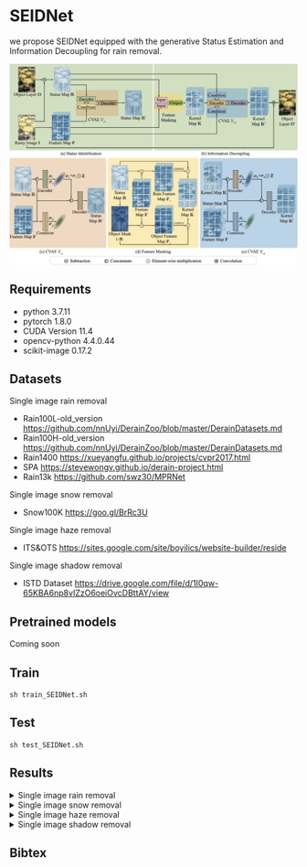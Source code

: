 # SEIDNet
we propose SEIDNet equipped with the generative Status Estimation and Information Decoupling for rain removal.

<img align="center" src="./Architecture/train.png" swidth="500">

## Requirements

- python 3.7.11
- pytorch 1.8.0
- CUDA Version 11.4
- opencv-python 4.4.0.44
- scikit-image 0.17.2

## Datasets
Single image rain removal
- Rain100L-old_version https://github.com/nnUyi/DerainZoo/blob/master/DerainDatasets.md
- Rain100H-old_version https://github.com/nnUyi/DerainZoo/blob/master/DerainDatasets.md
- Rain1400 https://xueyangfu.github.io/projects/cvpr2017.html
- SPA https://stevewongv.github.io/derain-project.html
- Rain13k https://github.com/swz30/MPRNet

Single image snow removal
- Snow100K https://goo.gl/BrRc3U

Single image haze removal
- ITS&OTS https://sites.google.com/site/boyilics/website-builder/reside

Single image shadow removal
- ISTD Dataset https://drive.google.com/file/d/1I0qw-65KBA6np8vIZzO6oeiOvcDBttAY/view



## Pretrained models

Coming soon

## Train

```
sh train_SEIDNet.sh
```

## Test

```
sh test_SEIDNet.sh
```

## Results

<details><summary>Single image rain removal</summary>
<p>
We compare SEIDNet with state-of-the-art methods on the test sets of Rain100H, Rain100L, Rain1400, SPA and Rain13K. The performances are reported in terms of PSNR and SSIM.
<img align="center" src="./results/derain.png" swidth="750">

We compare SEIDNet with state-of-the-art methods on the test sets of Rain13K. The performances are reported in terms of PSNR and SSIM.
<img align="center" src="./results/rain13k.png" swidth="750">
</p>
</details>


<details><summary>Single image snow removal</summary>
<p>
We compare SEIDNet with state-of-the-art methods on the test sets of Snow100K. The performances are reported in terms of PSNR and SSIM.
<img align="center" src="./results/desnow.png" swidth="750">
</p>
</details>

<details><summary>Single image haze removal</summary>
<p>
We compare SEIDNet with other methods on ITS&OTS. The results are listed in terms of PSNR and SSIM.
<img align="center" src="./results/dehaze.png" swidth="750">
</p>
</details>

<details><summary>Single image shadow removal</summary>
<p>
We compare SEIDNet with other methods on the test set of ISTD. The per- formances are reported in term of RMSE.
<img align="center" src="./results/deshadow.png" swidth="750">
</p>
</details>


## Bibtex


